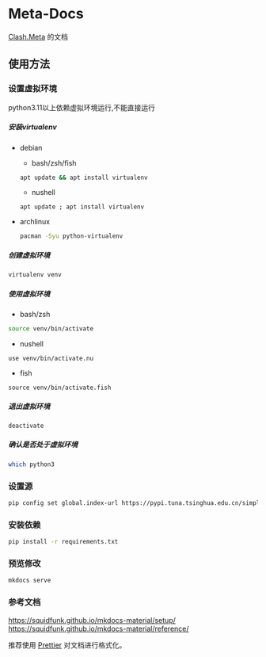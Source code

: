 # Meta-Docs

[Clash.Meta](https://github.com/MetaCubeX/Clash.Meta/tree/Alpha) 的文档

## 使用方法

### 设置虚拟环境

python3.11以上依赖虚拟环境运行,不能直接运行

##### 安装virtualenv

* debian
  * bash/zsh/fish
  ```bash
  apt update && apt install virtualenv
  ```
  * nushell
  ```nushell
  apt update ; apt install virtualenv
  ```

* archlinux
  ```bash
  pacman -Syu python-virtualenv
  ```

##### 创建虚拟环境

```bash
virtualenv venv
```

##### 使用虚拟环境
* bash/zsh
```bash
source venv/bin/activate
```
* nushell
```nushell
use venv/bin/activate.nu
```
* fish
```fish
source venv/bin/activate.fish
```

##### 退出虚拟环境

```bash
deactivate
```

##### 确认是否处于虚拟环境

```bash
which python3
```

### 设置源

```bash
pip config set global.index-url https://pypi.tuna.tsinghua.edu.cn/simple
```

### 安装依赖

```bash
pip install -r requirements.txt
```

### 预览修改

```bash
mkdocs serve
```

### 参考文档

https://squidfunk.github.io/mkdocs-material/setup/
https://squidfunk.github.io/mkdocs-material/reference/

推荐使用 [Prettier](https://marketplace.visualstudio.com/items?itemName=esbenp.prettier-vscode) 对文档进行格式化。
